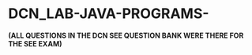 # DCN_LAB-JAVA-PROGRAMS-
**(ALL QUESTIONS IN THE DCN SEE QUESTION BANK WERE THERE FOR THE SEE EXAM)**
